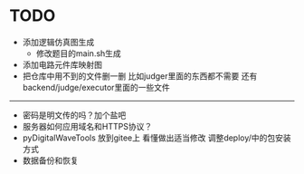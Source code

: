 # TODO

- 添加逻辑仿真图生成
    - 修改题目的main.sh生成
- 添加电路元件库映射图
- 把仓库中用不到的文件删一删 比如judger里面的东西都不需要 还有backend/judge/executor里面的一些文件

---

- 密码是明文传的吗？加个盐吧
- 服务器如何应用域名和HTTPS协议？
- pyDigitalWaveTools 放到gitee上 看懂做出适当修改 调整deploy/中的包安装方式
- 数据备份和恢复
